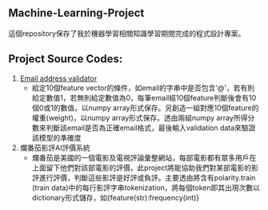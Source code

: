 ## Machine-Learning-Project
這個repository保存了我於機器學習相關知識學習期間完成的程式設計專案。
## Project Source Codes:
1. [Email address validator](https://github.com/Joseph989939/Machine-Learning-project/blob/main/email%20address%20validator/validEmailAddress_2.py)
    - 給定10個feature vector的條件，如email的字串中是否包含'@'，若有則給定數值1，若無則給定數值為0，每筆email經10個feature判斷後會有10個0或1的數值，以numpy array形式保存。另創造一組對應10個feature的權重(weight)，以numpy array形式保存。透由兩組numpy array所得分數來判斷該email是否為正確email格式，最後輸入validation data來驗證該模型的準確度
2. 爛番茄影評AI評價系統
   - 爛番茄是美國的一個電影及電視評論彙整網站，每部電影都有眾多用戶在上面留下他們對該部電影的評價，此project將能協助我們對某部電影的影評進行評價，判斷這些影評是好評或負評。主要透由將含有polarity.train (train data)中的每行影評字串tokenization，將每個token即其出現次數以dictionary形式儲存，如{feature(str):frequency(int)} 

